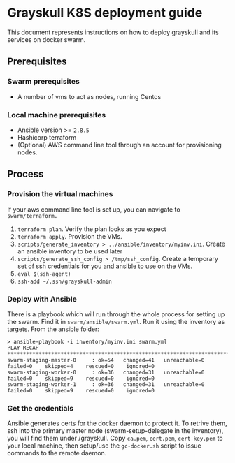 # Grayskull K8S deployment guide

This document represents instructions on how to deploy grayskull and its services on docker swarm.

## Prerequisites

### Swarm prerequisites
- A number of vms to act as nodes, running Centos

### Local machine prerequisites

- Ansible version >= `2.8.5`
- Hashicorp terraform
- (Optional) AWS command line tool through an account for provisioning nodes.

## Process

### Provision the virtual machines

If your aws command line tool is set up, you can navigate to `swarm/terraform.`

1. `terraform plan`. Verify the plan looks as you expect
2. `terraform apply`. Provision the VMs.
3. `scripts/generate_inventory > ../ansible/inventory/myinv.ini`. Create an ansible inventory to be used later
4. `scripts/generate_ssh_config > /tmp/ssh_config`. Create a temporary set of ssh credentials for you and ansible to use on the VMs.
5. `eval $(ssh-agent)`
6. `ssh-add ~/.ssh/grayskull-admin`

### Deploy with Ansible

There is a playbook which will run through the whole process for setting up the swarm.
Find it in `swarm/ansible/swarm.yml`. Run it using the inventory as targets. From the ansible folder:

```
> ansible-playbook -i inventory/myinv.ini swarm.yml
PLAY RECAP ***********************************************************************************************************
swarm-staging-master-0     : ok=54   changed=41   unreachable=0    failed=0    skipped=4    rescued=0    ignored=0   
swarm-staging-worker-0     : ok=36   changed=31   unreachable=0    failed=0    skipped=9    rescued=0    ignored=0   
swarm-staging-worker-1     : ok=36   changed=31   unreachable=0    failed=0    skipped=9    rescued=0    ignored=0  

```

### Get the credentials

Ansible generates certs for the docker daemon to protect it. To retrive them, ssh into the primary master node (swarm-setup-delegate in the inventory), you will find them under /grayskull.
Copy `ca.pem`, `cert.pem`, `cert-key.pem` to your local machine, then setup/use the `gc-docker.sh` script to issue commands to the remote daemon.